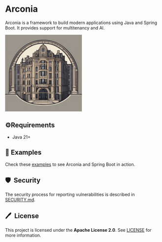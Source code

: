 # Arconia

Arconia is a framework to build modern applications using Java and Spring Boot.
It provides support for multitenancy and AI.

<img src="arconia-logo.png" alt="The Arconia logo" height="250px" />

## ⚙️Requirements

* Java 21+

## 🌟 Examples

Check these [examples](https://github.com/arconia-io/arconia-examples) to see Arconia and Spring Boot in action.

## 🛡️&nbsp; Security

The security process for reporting vulnerabilities is described in [SECURITY.md](SECURITY.md).

## 🖊️&nbsp; License

This project is licensed under the **Apache License 2.0**. See [LICENSE](LICENSE) for more information.
